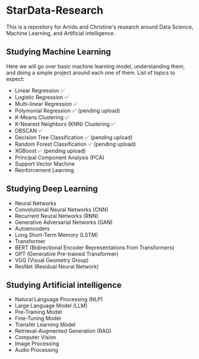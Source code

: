 # StarData-Research

This is a repository for Arrido and Christine's research around Data Science, Machine Learning, and Artificial intelligence. 

## Studying Machine Learning
Here we will go over basic machine learning model, understanding them, and doing a simple project around each one of them. List of topics to expect:
* Linear Regression ✅
* Logistic Regression ✅
* Multi-linear Regression ✅
* Polymonial Regression ✅ (pending upload)
* K-Means Clustering ✅
* K-Nearest Neighbors (KNN) Clustering ✅
* DBSCAN ✅
* Decision Tree Classification ✅ (pending upload)
* Random Forest Classification ✅ (pending upload)
* XGBoost ✅ (pending upload)
* Principal Component Analysis (PCA)
* Support Vector Machine
* Reinforcement Learning

## Studying Deep Learning
* Neural Networks
* Convolutional Neural Networks (CNN)
* Recurrent Neural Networks (RNN)
* Generative Adversarial Networks (GAN)
* Autoencoders
* Long Short-Term Memory (LSTM)
* Transformer
* BERT (Bidirectional Encoder Representations from Transformers)
* GPT (Generative Pre-trained Transformer)
* VGG (Visual Geometry Group)
* ResNet (Residual Neural Network)

## Studying Artificial intelligence
* Natural Language Processing (NLP)
* Large Language Model (LLM)
* Pre-Training Model
* Fine-Tuning Model
* Transfer Learning Model
* Retrieval-Augmented Generation (RAG)
* Computer Vision
* Image Processing
* Audio Processing

